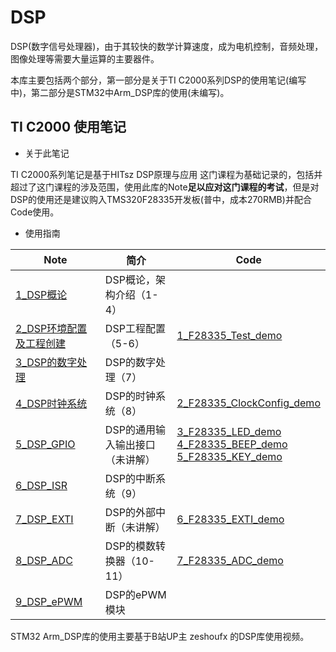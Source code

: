 # DSP

DSP(数字信号处理器)，由于其较快的数学计算速度，成为电机控制，音频处理，图像处理等需要大量运算的主要器件。

本库主要包括两个部分，第一部分是关于TI C2000系列DSP的使用笔记(编写中)，第二部分是STM32中Arm_DSP库的使用(未编写)。

## TI C2000 使用笔记

- 关于此笔记

TI C2000系列笔记是基于HITsz DSP原理与应用 这门课程为基础记录的，包括并超过了这门课程的涉及范围，使用此库的Note**足以应对这门课程的考试**，但是对DSP的使用还是建议购入TMS320F28335开发板(普中，成本270RMB)并配合Code使用。

- 使用指南

| Note                                                         | 简介                            | Code                                                         |
| ------------------------------------------------------------ | ------------------------------- | ------------------------------------------------------------ |
| [1_DSP概论](https://github.com/SSC202/DSP/blob/main/TI-C2000-TMS320F28335/Note/1_DSP概论/1_DSP概论.md) | DSP概论，架构介绍（1-4）        |                                                              |
| [2_DSP环境配置及工程创建](https://github.com/SSC202/DSP/blob/main/TI-C2000-TMS320F28335/Note/2_DSP环境配置及工程创建/2_DSP环境配置和工程构建.md) | DSP工程配置（5-6）              | [1_F28335_Test_demo](https://github.com/SSC202/DSP/tree/main/TI-C2000-TMS320F28335/Code/1_F28335_Test_demo) |
| [3_DSP的数字处理](https://github.com/SSC202/DSP/tree/main/TI-C2000-TMS320F28335/Note/3_DSP的数字处理) | DSP的数字处理（7）              |                                                              |
| [4_DSP时钟系统](https://github.com/SSC202/DSP/tree/main/TI-C2000-TMS320F28335/Note/4_DSP时钟系统) | DSP的时钟系统（8）              | [2_F28335_ClockConfig_demo](https://github.com/SSC202/DSP/tree/main/TI-C2000-TMS320F28335/Code/2_F28335_ClockConfig_demo) |
| [5_DSP_GPIO](https://github.com/SSC202/DSP/tree/main/TI-C2000-TMS320F28335/Note/5_DSP_GPIO) | DSP的通用输入输出接口（未讲解） | [3_F28335_LED_demo](https://github.com/SSC202/DSP/tree/main/TI-C2000-TMS320F28335/Code/3_F28335_LED_Demo)<br/>[4_F28335_BEEP_demo](https://github.com/SSC202/DSP/tree/main/TI-C2000-TMS320F28335/Code/4_F28335_BEEP_demo)<br/>[5_F28335_KEY_demo](https://github.com/SSC202/DSP/tree/main/TI-C2000-TMS320F28335/Code/5_F28335_KEY_demo) |
| [6_DSP_ISR](https://github.com/SSC202/DSP/tree/main/TI-C2000-TMS320F28335/Note/6_DSP_ISR) | DSP的中断系统（9）              |                                                              |
| [7_DSP_EXTI](https://github.com/SSC202/DSP/tree/main/TI-C2000-TMS320F28335/Note/7_DSP_EXTI) | DSP的外部中断（未讲解）         | [6_F28335_EXTI_demo](https://github.com/SSC202/DSP/tree/main/TI-C2000-TMS320F28335/Code/6_F28335_EXTI_Demo) |
| [8_DSP_ADC](https://github.com/SSC202/DSP/tree/main/TI-C2000-TMS320F28335/Note/8_DSP_ADC) | DSP的模数转换器（10-11）        | [7_F28335_ADC_demo](https://github.com/SSC202/DSP/tree/main/TI-C2000-TMS320F28335/Code/7_F28335_ADC_Demo) |
| [9_DSP_ePWM](https://github.com/SSC202/DSP/tree/main/TI-C2000-TMS320F28335/Note/9_DSP_ePWM) | DSP的ePWM模块                   |                                                              |

STM32 Arm_DSP库的使用主要基于B站UP主 zeshoufx 的DSP库使用视频。
